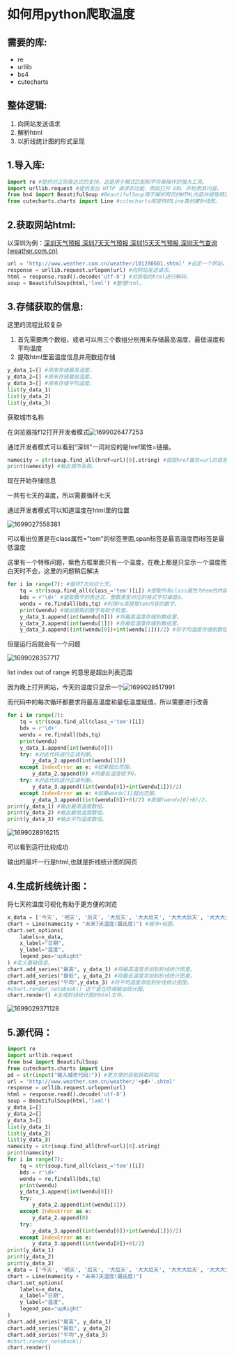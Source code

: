 # 如何用python爬取温度

## 需要的库:

* re
* urllib
* bs4
* cutecharts

## 整体逻辑:

1. 向网站发送请求
2. 解析html
3. 以折线统计图的形式呈现

## 1.导入库:

```python
import re #提供对正则表达式的支持，这是用于模式匹配和字符串操作的强大工具。
import urllib.request #提供发出 HTTP 请求的功能，例如打开 URL 并检索其内容。
from bs4 import BeautifulSoup #BeautifulSoup用于解析网页的HTML内容并提取特定数据。
from cutecharts.charts import Line #cutecharts库提供的Line类创建折线图。
```

## 2.获取网站html:

以深圳为例：[深圳天气预报,深圳7天天气预报,深圳15天天气预报,深圳天气查询 (weather.com.cn)](http://www.weather.com.cn/weather/101280601.shtml)

```python
url = 'http://www.weather.com.cn/weather/101280601.shtml' #设定一个网站。
response = urllib.request.urlopen(url) #向网站发送请求。
html = response.read().decode('utf-8') #对获取的html进行解码。
soup = BeautifulSoup(html,'lxml') #整理html。
```

## 3.存储获取的信息:

这里的流程比较复杂

1. 首先需要两个数组，或者可以用三个数组分别用来存储最高温度、最低温度和平均温度
2. 提取html里面温度信息并用数组存储

```python
y_data_1=[] #用来存储最高温度。
y_data_2=[] #用来存储最低温度。
y_data_3=[] #用来存储平均温度。
list(y_data_1)
list(y_data_2)
list(y_data_3)
```

获取城市名称

在浏览器按f12打开开发者模式![1699026477253](image/Untitled-1/1699026477253.png)

通过开发者模式可以看到“深圳"一词对应的是href属性=链接。

```python
namecity = str(soup.find_all(href=url)[0].string) #提取href属性=url的信息并转换成str字符串类型。
print(namecity) #输出城市名称。
```

现在开始存储信息

一共有七天的温度，所以需要循环七天

通过开发者模式可以知道温度在html里的位置

![1699027558381](image/Untitled-1/1699027558381.png)

可以看出位置是在class属性="tem"的标签里面,span标签是最高温度而i标签是最低温度

这里有一个特殊问题，紫色方框里面只有一个温度，在晚上都是只显示一个温度而白天时不会，这里的问题稍后解决

```python
for i in range(7): #循环7次对应七天。
    tq = str(soup.find_all(class_='tem')[i]) #提取所有class属性为tem的内容。
    bds = r'\d+' #提取数字的表达式，整数类型对应的格式字符串是d。
    wendu = re.findall(bds,tq) #利用re库提取tem内容的数字。
    print(wendu) #输出提取的数字有助于检查。
    y_data_1.append(int(wendu[0])) #将最高温度存储到数组里。
    y_data_2.append(int(wendu[1])) #将最低温度存储到数组里。
    y_data_3.append((int(wendu[0])+int(wendu[1]))/2) #将平均温度存储到数组里。
```

但是运行后就会有一个问题

![1699028357717](image/Untitled-1/1699028357717.png)

list index out of range 的意思是超出列表范围

因为晚上打开网站，今天的温度只显示一个![1699028517991](image/Untitled-1/1699028517991.png)

而代码中的每次循环都要求将最高温度和最低温度赋值，所以需要进行改善

```python
for i in range(7):
    tq = str(soup.find_all(class_='tem')[i])
    bds = r'\d+'
    wendu = re.findall(bds,tq)
    print(wendu)
    y_data_1.append(int(wendu[0]))
    try: #对此代码进行正误判断。
        y_data_2.append(int(wendu[1]))
    except IndexError as e: #如果超出范围。
        y_data_2.append(0) #将最低温度赋予0。
    try: #对此代码进行正误判断。
        y_data_3.append((int(wendu[0])+int(wendu[1]))/2)
    except IndexError as e: #如果wendu[1]超出范围。
        y_data_3.append((int(wendu[0])+0)/2) #直接(wendu[0]+0)/2。
print(y_data_1) #输出最高温度数组。
print(y_data_2) #输出最低温度数组。
print(y_data_3) #输出平均温度数组。
```

![1699028916215](image/Untitled-1/1699028916215.png)

可以看到运行比较成功

输出的最坏一行是html,也就是折线统计图的网页

## 4.生成折线统计图：

将七天的温度可视化有助于更方便的浏览

```python
x_data = ['今天', '明天', '后天', '大后天', '大大后天', '大大大后天', '大大大大后天'] #统计图横轴内容。
chart = Line(namecity + "未来7天温度(摄氏度)") #城市+标题。
chart.set_options(
    labels=x_data,
    x_label="日期",
    y_label="温度",
    legend_pos="upRight"
) #定义基础信息。
chart.add_series("最高", y_data_1) #将最高温度添加到折线统计图里。
chart.add_series("最低", y_data_2) #将最低温度添加到折线统计图里。
chart.add_series("平均",y_data_3) #将平均温度添加到折线统计图里。
#chart.render_notebook() 这个是在终端输出统计图。
chart.render() #生成折线统计图的html文件。
```

![1699029371128](image/Untitled-1/1699029371128.png)

## 5.源代码：

```python
import re
import urllib.request
from bs4 import BeautifulSoup
from cutecharts.charts import Line
pd = str(input("输入城市代码:")) #更方便的获取获取网站
url = 'http://www.weather.com.cn/weather/'+pd+'.shtml'
response = urllib.request.urlopen(url)
html = response.read().decode('utf-8')
soup = BeautifulSoup(html,'lxml')
y_data_1=[]
y_data_2=[]
y_data_3=[]
list(y_data_1)
list(y_data_2)
list(y_data_3)
namecity = str(soup.find_all(href=url)[0].string)
print(namecity)
for i in range(7):
    tq = str(soup.find_all(class_='tem')[i])
    bds = r'\d+'
    wendu = re.findall(bds,tq)
    print(wendu)
    y_data_1.append(int(wendu[0]))
    try:
        y_data_2.append(int(wendu[1]))
    except IndexError as e:
        y_data_2.append(0)
    try:
        y_data_3.append((int(wendu[0])+int(wendu[1]))/2)
    except IndexError as e:
        y_data_3.append((int(wendu[0])+0)/2)
print(y_data_1)
print(y_data_2)
print(y_data_3)
x_data = ['今天', '明天', '后天', '大后天', '大大后天', '大大大后天', '大大大大后天']
chart = Line(namecity + "未来7天温度(摄氏度)")
chart.set_options(
    labels=x_data,
    x_label="日期",
    y_label="温度",
    legend_pos="upRight"
)
chart.add_series("最高", y_data_1)
chart.add_series("最低", y_data_2)
chart.add_series("平均",y_data_3)
#chart.render_notebook()
chart.render()

```
